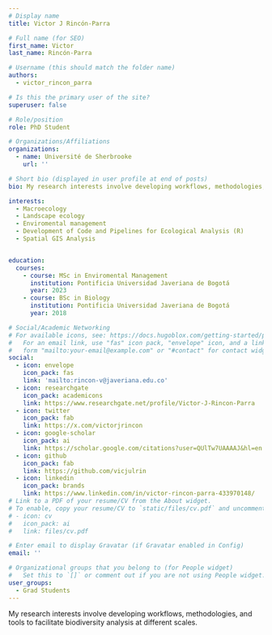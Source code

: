 ```yaml
---
# Display name
title: Victor J Rincón-Parra

# Full name (for SEO)
first_name: Victor
last_name: Rincón-Parra

# Username (this should match the folder name)
authors:
  - victor_rincon_parra

# Is this the primary user of the site?
superuser: false

# Role/position
role: PhD Student

# Organizations/Affiliations
organizations:
  - name: Université de Sherbrooke
    url: ''

# Short bio (displayed in user profile at end of posts)
bio: My research interests involve developing workflows, methodologies, and tools to facilitate biodiversity analysis at different scales.

interests:
  - Macroecology
  - Landscape ecology
  - Enviromental management
  - Development of Code and Pipelines for Ecological Analysis (R)
  - Spatial GIS Analysis


education:
  courses:
    - course: MSc in Enviromental Management
      institution: Pontificia Universidad Javeriana de Bogotá
      year: 2023
    - course: BSc in Biology
      institution: Pontificia Universidad Javeriana de Bogotá
      year: 2018

# Social/Academic Networking
# For available icons, see: https://docs.hugoblox.com/getting-started/page-builder/#icons
#   For an email link, use "fas" icon pack, "envelope" icon, and a link in the
#   form "mailto:your-email@example.com" or "#contact" for contact widget.
social:
  - icon: envelope
    icon_pack: fas
    link: 'mailto:rincon-v@javeriana.edu.co'
  - icon: researchgate
    icon_pack: academicons
    link: https://www.researchgate.net/profile/Victor-J-Rincon-Parra
  - icon: twitter
    icon_pack: fab
    link: https://x.com/victorjrincon
  - icon: google-scholar
    icon_pack: ai
    link: https://scholar.google.com/citations?user=QUlTw7UAAAAJ&hl=en
  - icon: github
    icon_pack: fab
    link: https://github.com/vicjulrin
  - icon: linkedin
    icon_pack: brands
    link: https://www.linkedin.com/in/victor-rincon-parra-433970148/
# Link to a PDF of your resume/CV from the About widget.
# To enable, copy your resume/CV to `static/files/cv.pdf` and uncomment the lines below.
# - icon: cv
#   icon_pack: ai
#   link: files/cv.pdf

# Enter email to display Gravatar (if Gravatar enabled in Config)
email: ''

# Organizational groups that you belong to (for People widget)
#   Set this to `[]` or comment out if you are not using People widget.
user_groups:
  - Grad Students
---
```


My research interests involve developing workflows, methodologies, and tools to facilitate biodiversity analysis at different scales.